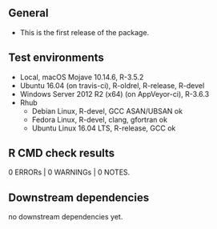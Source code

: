 ## General
* This is the first release of the package.

## Test environments
* Local, macOS Mojave 10.14.6, R-3.5.2
* Ubuntu 16.04 (on travis-ci),  R-oldrel, R-release, R-devel
* Windows Server 2012 R2 (x64) (on AppVeyor-ci), R-3.6.3
* Rhub
  * Debian Linux, R-devel, GCC ASAN/UBSAN ok
  * Fedora Linux, R-devel, clang, gfortran ok
  * Ubuntu Linux 16.04 LTS, R-release, GCC ok

## R CMD check results

0 ERRORs | 0 WARNINGs | 0  NOTES.

## Downstream dependencies
no downstream dependencies yet.
